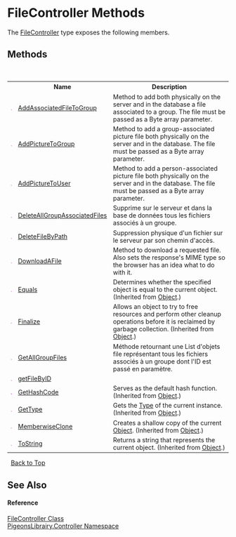 # FileController Methods
 

The <a href="13015fd1-12bd-c1f3-e2ee-33f5f40d0752">FileController</a> type exposes the following members.


## Methods
&nbsp;<table><tr><th></th><th>Name</th><th>Description</th></tr><tr><td>![Public method](media/pubmethod.gif "Public method")</td><td><a href="5ef65de8-a916-24fa-7e9b-87c656a08b02">AddAssociatedFileToGroup</a></td><td>
Method to add both physically on the server and in the database a file associated to a group. The file must be passed as a Byte array parameter.</td></tr><tr><td>![Public method](media/pubmethod.gif "Public method")</td><td><a href="32e9e76d-af33-88b2-344e-e085a602fe50">AddPictureToGroup</a></td><td>
Method to add a group-associated picture file both physically on the server and in the database. The file must be passed as a Byte array parameter.</td></tr><tr><td>![Public method](media/pubmethod.gif "Public method")</td><td><a href="61038b0d-4333-9cf1-0972-176ee48c935a">AddPictureToUser</a></td><td>
Method to add a person-associated picture file both physically on the server and in the database. The file must be passed as a Byte array parameter.</td></tr><tr><td>![Public method](media/pubmethod.gif "Public method")</td><td><a href="6588c483-ac1f-175a-129c-73f32523f97a">DeleteAllGroupAssociatedFiles</a></td><td>
Supprime sur le serveur et dans la base de données tous les fichiers associés à un groupe.</td></tr><tr><td>![Public method](media/pubmethod.gif "Public method")</td><td><a href="394873b5-cf5f-59b9-9697-b3a2842c9e3e">DeleteFileByPath</a></td><td>
Suppression physique d'un fichier sur le serveur par son chemin d'accès.</td></tr><tr><td>![Public method](media/pubmethod.gif "Public method")</td><td><a href="b729dd02-d7a6-a48e-743b-5712d6105b58">DownloadAFile</a></td><td>
Method to download a requested file. Also sets the response's MIME type so the browser has an idea what to do with it.</td></tr><tr><td>![Public method](media/pubmethod.gif "Public method")</td><td><a href="http://msdn2.microsoft.com/en-us/library/bsc2ak47" target="_blank">Equals</a></td><td>
Determines whether the specified object is equal to the current object.
 (Inherited from <a href="http://msdn2.microsoft.com/en-us/library/e5kfa45b" target="_blank">Object</a>.)</td></tr><tr><td>![Protected method](media/protmethod.gif "Protected method")</td><td><a href="http://msdn2.microsoft.com/en-us/library/4k87zsw7" target="_blank">Finalize</a></td><td>
Allows an object to try to free resources and perform other cleanup operations before it is reclaimed by garbage collection.
 (Inherited from <a href="http://msdn2.microsoft.com/en-us/library/e5kfa45b" target="_blank">Object</a>.)</td></tr><tr><td>![Public method](media/pubmethod.gif "Public method")</td><td><a href="141595a2-2119-845c-75a4-b759651fd8b7">GetAllGroupFiles</a></td><td>
Méthode retournant une List d'objets file représentant tous les fichiers associés à un groupe dont l'ID est passé en paramètre.</td></tr><tr><td>![Public method](media/pubmethod.gif "Public method")</td><td><a href="c9dd9185-9303-7c68-4643-23f122f15006">getFileByID</a></td><td /></tr><tr><td>![Public method](media/pubmethod.gif "Public method")</td><td><a href="http://msdn2.microsoft.com/en-us/library/zdee4b3y" target="_blank">GetHashCode</a></td><td>
Serves as the default hash function.
 (Inherited from <a href="http://msdn2.microsoft.com/en-us/library/e5kfa45b" target="_blank">Object</a>.)</td></tr><tr><td>![Public method](media/pubmethod.gif "Public method")</td><td><a href="http://msdn2.microsoft.com/en-us/library/dfwy45w9" target="_blank">GetType</a></td><td>
Gets the <a href="http://msdn2.microsoft.com/en-us/library/42892f65" target="_blank">Type</a> of the current instance.
 (Inherited from <a href="http://msdn2.microsoft.com/en-us/library/e5kfa45b" target="_blank">Object</a>.)</td></tr><tr><td>![Protected method](media/protmethod.gif "Protected method")</td><td><a href="http://msdn2.microsoft.com/en-us/library/57ctke0a" target="_blank">MemberwiseClone</a></td><td>
Creates a shallow copy of the current <a href="http://msdn2.microsoft.com/en-us/library/e5kfa45b" target="_blank">Object</a>.
 (Inherited from <a href="http://msdn2.microsoft.com/en-us/library/e5kfa45b" target="_blank">Object</a>.)</td></tr><tr><td>![Public method](media/pubmethod.gif "Public method")</td><td><a href="http://msdn2.microsoft.com/en-us/library/7bxwbwt2" target="_blank">ToString</a></td><td>
Returns a string that represents the current object.
 (Inherited from <a href="http://msdn2.microsoft.com/en-us/library/e5kfa45b" target="_blank">Object</a>.)</td></tr></table>&nbsp;
<a href="#filecontroller-methods">Back to Top</a>

## See Also


#### Reference
<a href="13015fd1-12bd-c1f3-e2ee-33f5f40d0752">FileController Class</a><br /><a href="55678277-c7be-459a-277f-cb45581aba7a">PigeonsLibrairy.Controller Namespace</a><br />